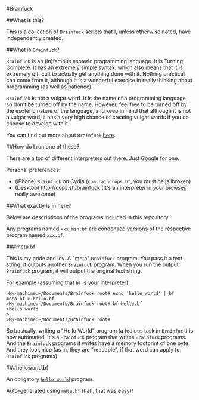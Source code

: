 #Brainfuck

##What is this?

This is a collection of `Brainfuck` scripts that I, unless otherwise noted, have
independently created.

##What is `Brainfuck`?

`Brainfuck` is an (in)famous esoteric programming language. It is Turning
Complete. It has an extremely simple syntax, which also means that it is 
extremely difficult to actually get anything done with it. Nothing practical
can come from it, although it is a wonderful exercise in really thinking about
programming (as well as patience).

`Brainfuck` is not a vulgar word. It is the name of a programming language, so don't be
turned off by the name. However, feel free to be turned off by the esoteric nature of the
language, and keep in mind that although it is not a vulgar word, it has a very
high chance of creating vulgar words if you do choose to develop with it.

You can find out more about `Brainfuck` [here](http://en.wikipedia.com/wiki/Brainfuck).

##How do I run one of these?

There are a ton of different interpreters out there. Just Google for one.

Personal preferences:

- (iPhone) `Brainfuck` on Cydia (`com.ra1ndrops.bf`, you must be jailbroken)
- (Desktop) http://copy.sh/brainfuck (It's an interpreter in your browser, really awesome)

##What exactly is in here?

Below are descriptions of the programs included in this repository.

Any programs named `xxx_min.bf` are condensed versions of the respective program named 
`xxx.bf`.

###meta.bf

This is my pride and joy. A "meta" `Brainfuck` program. You pass it a text string,
it outputs another `Brainfuck` program. When you run the output `Brainfuck` program,
it will output the original text string.

For example (assuming that `bf` is your interpreter):

    >My-machine:~/Documents/Brainfuck root# echo 'hello world' | bf meta.bf > hello.bf
    >My-machine:~/Documents/Brainfuck root# bf hello.bf
    >hello world
    >
    >My-machine:~/Documents/Brainfuck root#

So basically, writing a "Hello World" program (a tedious task in `Brainfuck`) is
now automated. It's a `Brainfuck` program that writes `Brainfuck` programs. And the
`Brainfuck` programs it writes have a memory footprint of one byte. And they look nice (as
in, they are "readable", if that word can apply to `Brainfuck` programs).

###helloworld.bf

An obligatory [`hello world`](http://en.wikipedia.org/wiki/Hello_world_program) program.

Auto-generated using `meta.bf` (hah, that was easy)!













